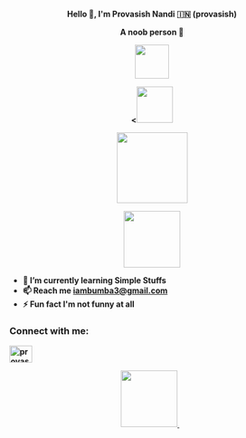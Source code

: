 <p align="center"><strong>Hello 👋, I'm Provasish Nandi 🇮🇳 (provasish)</strong></p>
<p align="center"><strong>A noob person 💯</p>
<p align="center"><img src="https://media2.giphy.com/media/llarwdtFqG63IlqUR1/giphy.gif" width="60"></p>
<p align="center"><<img src="https://github.githubassets.com/images/spinners/octocat-spinner-128.gif" width="64" height="64"></p>

<p align="center"><img width="125" src="https://komarev.com/ghpvc/?username=provasishh&style=flat-round" />
<p align="center"><img src="https://media.giphy.com/media/WUlplcMpOCEmTGBtBW/giphy.gif" width="100"></p>

- 🌱 I’m currently learning **Simple Stuffs**
- 📫 Reach me **iambumba3@gmail.com**
- ⚡ Fun fact **I'm not funny at all**

<h3 align="left">Connect with me:</h3>
<p align="left">
<a href="https://instagram.com/provasishnandi" target="blank"><img align="center" src="https://raw.githubusercontent.com/rahuldkjain/github-profile-readme-generator/master/src/images/icons/Social/instagram.svg" alt="provasishnandi" height="30" width="40" /></a>
</p>
<p align='center'>
<a href="https://t.me/provasishh/">
<img src="https://img.shields.io/badge/Telegram-2CA5E0?style=for-the-badge&logo=telegram&logoColor=white&style=round" width="100" />
</a>&nbsp;&nbsp;
